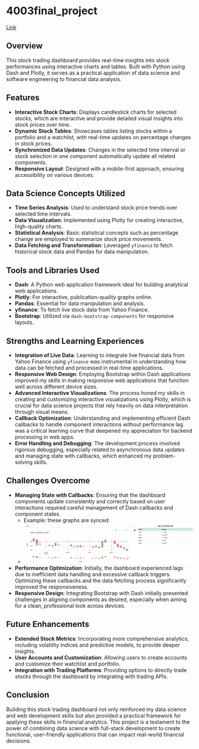 # 4003final_project
[Link](https://four003final-project.onrender.com)

## Overview

This stock trading dashboard provides real-time insights into stock performances using interactive charts and tables. Built with Python using Dash and Plotly, it serves as a practical application of data science and software engineering to financial data analysis.

## Features

- **Interactive Stock Charts**: Displays candlestick charts for selected stocks, which are interactive and provide detailed visual insights into stock prices over time.
- **Dynamic Stock Tables**: Showcases tables listing stocks within a portfolio and a watchlist, with real-time updates on percentage changes in stock prices.
- **Synchronized Data Updates**: Changes in the selected time interval or stock selection in one component automatically update all related components.
- **Responsive Layout**: Designed with a mobile-first approach, ensuring accessibility on various devices.

## Data Science Concepts Utilized

- **Time Series Analysis**: Used to understand stock price trends over selected time intervals.
- **Data Visualization**: Implemented using Plotly for creating interactive, high-quality charts.
- **Statistical Analysis**: Basic statistical concepts such as percentage change are employed to summarize stock price movements.
- **Data Fetching and Transformation**: Leveraged `yfinance` to fetch historical stock data and Pandas for data manipulation.

## Tools and Libraries Used

- **Dash**: A Python web application framework ideal for building analytical web applications.
- **Plotly**: For interactive, publication-quality graphs online.
- **Pandas**: Essential for data manipulation and analysis.
- **yfinance**: To fetch live stock data from Yahoo Finance.
- **Bootstrap**: Utilized via `dash-bootstrap-components` for responsive layouts.

## Strengths and Learning Experiences

- **Integration of Live Data**: Learning to integrate live financial data from Yahoo Finance using `yfinance` was instrumental in understanding how data can be fetched and processed in real-time applications.
- **Responsive Web Design**: Employing Bootstrap within Dash applications improved my skills in making responsive web applications that function well across different device sizes.
- **Advanced Interactive Visualizations**: The process honed my skills in creating and customizing interactive visualizations using Plotly, which is crucial for data science projects that rely heavily on data interpretation through visual means.
- **Callback Optimization**: Understanding and implementing efficient Dash callbacks to handle component interactions without performance lag was a critical learning curve that deepened my appreciation for backend processing in web apps.
- **Error Handling and Debugging**: The development process involved rigorous debugging, especially related to asynchronous data updates and managing state with callbacks, which enhanced my problem-solving skills.

## Challenges Overcome

- **Managing State with Callbacks**: Ensuring that the dashboard components update consistently and correctly based on user interactions required careful management of Dash callbacks and component states.
    - Example: these graphs are synced:
    - ![callback sync1](image.png)
- **Performance Optimization**: Initially, the dashboard experienced lags due to inefficient data handling and excessive callback triggers. Optimizing these callbacks and the data fetching process significantly improved the responsiveness.
- **Responsive Design**: Integrating Bootstrap with Dash initially presented challenges in aligning components as desired, especially when aiming for a clean, professional look across devices.

## Future Enhancements

- **Extended Stock Metrics**: Incorporating more comprehensive analytics, including volatility indices and predictive models, to provide deeper insights.
- **User Accounts and Customization**: Allowing users to create accounts and customize their watchlist and portfolio.
- **Integration with Trading Platforms**: Providing options to directly trade stocks through the dashboard by integrating with trading APIs.

## Conclusion

Building this stock trading dashboard not only reinforced my data science and web development skills but also provided a practical framework for applying these skills in financial analytics. This project is a testament to the power of combining data science with full-stack development to create functional, user-friendly applications that can impact real-world financial decisions.
